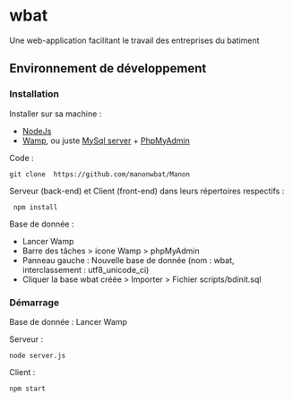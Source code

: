 # wbat
Une web-application facilitant le travail des entreprises du batiment

## Environnement de développement

### Installation
Installer sur sa machine :
 * [NodeJs](https://nodejs.org/en/download/)
 * [Wamp](http://www.wampserver.com), ou juste [MySql server](https://www.mysql.com/downloads/) + [PhpMyAdmin](https://www.phpmyadmin.net)

Code :

    git clone  https://github.com/manonwbat/Manon


 Serveur (back-end) et Client (front-end) dans leurs répertoires respectifs :

     npm install

Base de donnée :
 * Lancer Wamp
 * Barre des tâches > icone Wamp > phpMyAdmin
 * Panneau gauche : Nouvelle base de donnée (nom : wbat, interclassement : utf8_unicode_ci)
 * Cliquer la base wbat créée > Importer > Fichier scripts/bdinit.sql

### Démarrage

Base de donnée : Lancer Wamp

Serveur :

    node server.js

Client :

    npm start
